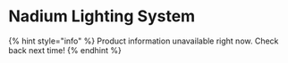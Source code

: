 # Nadium Lighting System

{% hint style="info" %}
Product information unavailable right now. Check back next time!
{% endhint %}

